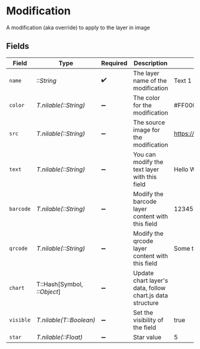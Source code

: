 # Modification

A modification (aka override) to apply to the layer in image


## Fields

| Field                                                     | Type                                                      | Required                                                  | Description                                               | Example                                                   |
| --------------------------------------------------------- | --------------------------------------------------------- | --------------------------------------------------------- | --------------------------------------------------------- | --------------------------------------------------------- |
| `name`                                                    | *::String*                                                | :heavy_check_mark:                                        | The layer name of the modification                        | Text 1                                                    |
| `color`                                                   | *T.nilable(::String)*                                     | :heavy_minus_sign:                                        | The color for the modification                            | #FF0000                                                   |
| `src`                                                     | *T.nilable(::String)*                                     | :heavy_minus_sign:                                        | The source image for the modification                     | https://example.com/image.jpg                             |
| `text`                                                    | *T.nilable(::String)*                                     | :heavy_minus_sign:                                        | You can modify the text layer with this field             | Hello World                                               |
| `barcode`                                                 | *T.nilable(::String)*                                     | :heavy_minus_sign:                                        | Modify the barcode layer content with this field          | 1234567890                                                |
| `qrcode`                                                  | *T.nilable(::String)*                                     | :heavy_minus_sign:                                        | Modify the qrcode layer content with this field           | Some text                                                 |
| `chart`                                                   | T::Hash[Symbol, *::Object*]                               | :heavy_minus_sign:                                        | Update chart layer's data, follow chart.js data structure |                                                           |
| `visible`                                                 | *T.nilable(T::Boolean)*                                   | :heavy_minus_sign:                                        | Set the visibility of the field                           | true                                                      |
| `star`                                                    | *T.nilable(::Float)*                                      | :heavy_minus_sign:                                        | Star value                                                | 5                                                         |
